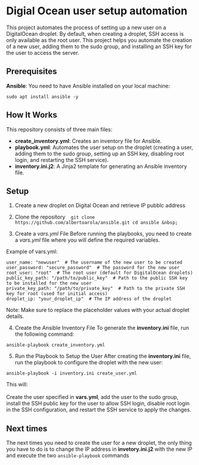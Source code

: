 
# Digial Ocean user setup automation

This project automates the process of setting up a new user on a DigitalOcean droplet. By default, when creating a droplet, SSH access is only available as the root user. This project helps you automate the creation of a new user, adding them to the sudo group, and installing an SSH key for the user to access the server.

## Prerequisites

**Ansible**: You need to have Ansible installed on your local machine:

   ```
   sudo apt install ansible -y
   ```

## How It Works
This repository consists of three main files:

* **create_inventory.yml**: Creates an inventory file for Ansible.
* **playbook.yml**: Automates the user setup on the droplet (creating a user, adding them to the sudo group, setting up an SSH key, disabling root login, and restarting the SSH service).
* **inventory.ini.j2**: A Jinja2 template for generating an Ansible inventory file.

## Setup
1. Create a new droplet on Digital Ocean and retrieve IP pubblc address

2. Clone the repository
&nbsp;```
git clone https://github.com/albertoarola/ansible.git
cd ansible
&nbsp;```
4. Create a *vars.yml* File
Before running the playbooks, you need to create a *vars.yml* file where you will define the required variables.

Example of vars.yml:


```
user_name: "newuser"  # The username of the new user to be created
user_password: "secure_password"  # The password for the new user
root_user: "root"  # The root user (default for DigitalOcean droplets)
public_key_path: "/path/to/public_key"  # Path to the public SSH key to be installed for the new user
private_key_path: "/path/to/private_key"  # Path to the private SSH key for root (used for initial access)
droplet_ip: "your_droplet_ip"  # The IP address of the droplet

```

Note: Make sure to replace the placeholder values with your actual droplet details.

4. Create the Ansible Inventory File
To generate the **inventory.ini** file, run the following command:

```
ansible-playbook create_inventory.yml
```

5. Run the Playbook to Setup the User
After creating the **inventory.ini** file, run the playbook to configure the droplet with the new user:

```
ansible-playbook -i inventory.ini create_user.yml
```
This will: \
\
Create the user specified in **vars.yml**, add the user to the sudo group, install the SSH public key for the user to allow SSH login, disable root login in the SSH configuration, and restart the SSH service to apply the changes.

## Next times
The next times you need to create the user for a new droplet, the only thing you have to do is to change the IP address in **invetory.ini.j2** with the new IP and execute the two ```ansible-playbook``` commands
